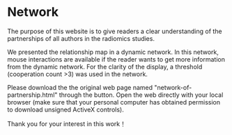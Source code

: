 # Network

The purpose of this website is to give readers a clear understanding of the partnerships of all authors in the radiomics studies.

We presented the relationship map in a dynamic network. In this network, mouse interactions are available if the reader wants to get more information from the dynamic network. For the clarity of the display, a threshold (cooperation count >3) was used in the network. 

Please download the the original web page named "network-of-partnership.html" through the button. Open the web directly with your local browser (make sure that your personal computer has obtained permission to download unsigned ActiveX controls). 

Thank you for your interest in this work！
